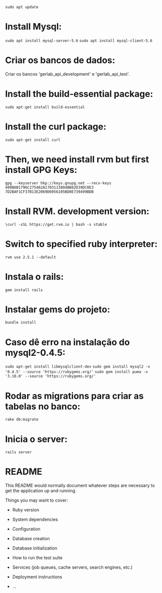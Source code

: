 `sudo apt update`

# Install Mysql:
 `sudo apt install mysql-server-5.6`
 `sudo apt install mysql-client-5.6`

# Criar os bancos de dados:
Criar os bancos 'gerlab_api_development' e 'gerlab_api_test'.

# Install the build-essential package:
`sudo apt-get install build-essential`

# Install the curl package:
`sudo apt-get install curl`

# Then, we need install rvm but first install GPG Keys:
`gpg --keyserver hkp://keys.gnupg.net --recv-keys 409B6B1796C275462A1703113804BB82D39DC0E3 7D2BAF1CF37B13E2069D6956105BD0E739499BDB`

# Install RVM. development version:
`\curl -sSL https://get.rvm.io | bash -s stable`

# Switch to specified ruby interpreter:
`rvm use 2.5.1 --default`

# Instala o rails:
`gem install rails`

# Instalar gems do projeto:
`bundle install`

# Caso dê erro na instalação do mysql2-0.4.5:
`sudo apt-get install libmysqlclient-dev`
`sudo gem install mysql2 -v '0.4.5' --source 'https://rubygems.org/'`
`sudo gem install puma -v '3.10.0' --source 'https://rubygems.org/'`

# Rodar as migrations para criar as tabelas no banco:
`rake db:migrate`

# Inicia o server:
`rails server`

# README

This README would normally document whatever steps are necessary to get the
application up and running.

Things you may want to cover:

* Ruby version

* System dependencies

* Configuration

* Database creation

* Database initialization

* How to run the test suite

* Services (job queues, cache servers, search engines, etc.)

* Deployment instructions

* ...
